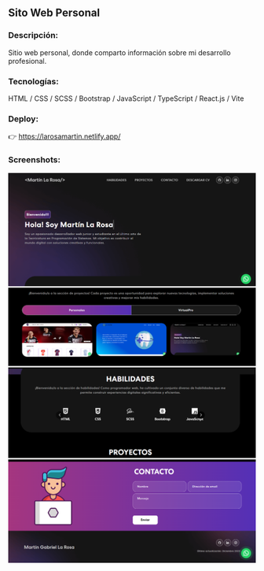 ## Sito Web Personal

### Descripción:

Sitio web personal, donde comparto información sobre mi desarrollo profesional.

### Tecnologías:

HTML / CSS / SCSS / Bootstrap / JavaScript / TypeScript / React.js / Vite

### Deploy:

👉 https://larosamartin.netlify.app/

### Screenshots:

![alt text](https://github.com/MartinLaRosa27/Sitio-Web-Personal/blob/main/resources/screenshot1.png?raw=true)
![alt text](https://github.com/MartinLaRosa27/Sitio-Web-Personal/blob/main/resources/screenshot2.png?raw=true)
![alt text](https://github.com/MartinLaRosa27/Sitio-Web-Personal/blob/main/resources/screenshot3.png?raw=true)
![alt text](https://github.com/MartinLaRosa27/Sitio-Web-Personal/blob/main/resources/screenshot4.png?raw=true)